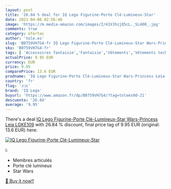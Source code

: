 ```yaml
---
layout: post
title: '26.84 % deal for IQ Lego Figurine-Porte Clé-Lumineux-Star'
date: 2021-04-06 02:56:40
image: 'https://m.media-amazon.com/images/I/41VJhzjQ5cL._SL400_.jpg'
comments: true
category: ofertas
author: 'tole.es'
slug: 'B0759VH7G4-fr IQ Lego Figurine-Porte Clé-Lumineux-Star Wars-Princess...'
sku: 'B0759VH7G4-fr'
tags: [ 'Accessoires fantaisie','Fantaisie','Vêtements','Vêtements techniques et spéciaux','iq lego','lego', ]
actualPrice: 9.95 EUR
currency: EUR
price: 9.95
comparePrice: 13.6 EUR
prodname: 'IQ Lego Figurine-Porte Clé-Lumineux-Star Wars-Princess Leia  LGKE109'
country: 'fr'
flag: '🇫🇷'
brand: 'IQ Lego'
buyurl: 'https://www.amazon.fr/dp/B0759VH7G4/?tag=tolees0d-21'
descuento: '26.84'
average: '9.95'
---
```


There's a deal [IQ Lego Figurine-Porte Clé-Lumineux-Star Wars-Princess Leia  LGKE109](https://www.amazon.fr/dp/B0759VH7G4/?tag=tolees0d-21)  with  26.84 % discount, final price tag of  9.95 EUR (original: 13.6 EUR) here:

[![IQ Lego Figurine-Porte Clé-Lumineux-Star](https://m.media-amazon.com/images/I/41VJhzjQ5cL._SL400_.jpg)](https://www.amazon.fr/dp/B0759VH7G4/?tag=tolees0d-21)

ℹ️:

- Membres articulés
- Porte clé lumineux
- Star Wars

[🛒 Buy it now!!](https://www.amazon.fr/dp/B0759VH7G4/?tag=tolees0d-21)
